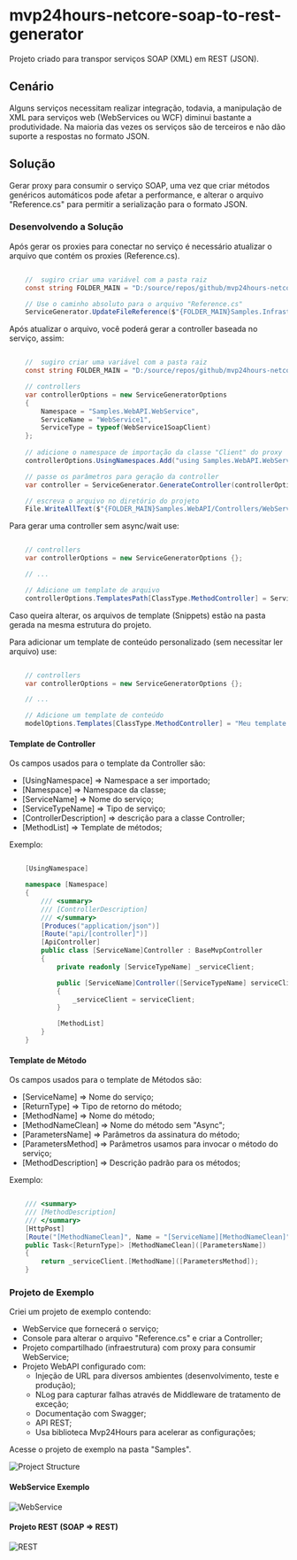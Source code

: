 # mvp24hours-netcore-soap-to-rest-generator
Projeto criado para transpor serviços SOAP (XML) em REST (JSON).

## Cenário

Alguns serviços necessitam realizar integração, todavia, a manipulação de XML para serviços web (WebServices ou WCF) diminui bastante a produtividade. Na maioria das vezes os serviços são de terceiros e não dão suporte a respostas no formato JSON.

## Solução

Gerar proxy para consumir o serviço SOAP, uma vez que criar métodos genéricos automáticos pode afetar a performance, e alterar o arquivo "Reference.cs" para permitir a serialização para o formato JSON.

### Desenvolvendo a Solução

Após gerar os proxies para conectar no serviço é necessário atualizar o arquivo que contém os proxies (Reference.cs).

```csharp

	//  sugiro criar uma variável com a pasta raiz
	const string FOLDER_MAIN = "D:/source/repos/github/mvp24hours-netcore-soap-to-rest-generator/src/Samples/";

	// Use o caminho absoluto para o arquivo "Reference.cs"
	ServiceGenerator.UpdateFileReference($"{FOLDER_MAIN}Samples.Infrastructure.WebService/Connected Services/Samples.WebAPI.WebService/Reference.cs");

```

Após atualizar o arquivo, você poderá gerar a controller baseada no serviço, assim:

```csharp

	//  sugiro criar uma variável com a pasta raiz
	const string FOLDER_MAIN = "D:/source/repos/github/mvp24hours-netcore-soap-to-rest-generator/src/Samples/";

	// controllers
	var controllerOptions = new ServiceGeneratorOptions
	{
		Namespace = "Samples.WebAPI.WebService",
		ServiceName = "WebService1",
		ServiceType = typeof(WebService1SoapClient)
	};
	
	// adicione o namespace de importação da classe "Client" do proxy
	controllerOptions.UsingNamespaces.Add("using Samples.WebAPI.WebService;");

	// passe os parâmetros para geração da controller
	var controller = ServiceGenerator.GenerateController(controllerOptions);

	// escreva o arquivo no diretório do projeto
	File.WriteAllText($"{FOLDER_MAIN}Samples.WebAPI/Controllers/WebService1Controller.cs", controller);

```

Para gerar uma controller sem async/wait use:
```csharp

	// controllers
	var controllerOptions = new ServiceGeneratorOptions {};

	// ...

	// Adicione um template de arquivo
	controllerOptions.TemplatesPath[ClassType.MethodController] = ServiceGeneratorConstants.FILE_METHOD_CONTROLLER;

```

Caso queira alterar, os arquivos de template (Snippets) estão na pasta gerada na mesma estrutura do projeto. 

Para adicionar um template de conteúdo personalizado (sem necessitar ler arquivo) use:

```csharp

	// controllers
	var controllerOptions = new ServiceGeneratorOptions {};

	// ...

	// Adicione um template de conteúdo
	modelOptions.Templates[ClassType.MethodController] = "Meu template aqui....";

```

#### Template de Controller

Os campos usados para o template da Controller são:
- [UsingNamespace] => Namespace a ser importado;
- [Namespace] => Namespace da classe;
- [ServiceName] => Nome do serviço;
- [ServiceTypeName] => Tipo de serviço;
- [ControllerDescription] => descrição para a classe Controller;
- [MethodList] => Template de métodos;

Exemplo:

```csharp

	[UsingNamespace]

	namespace [Namespace]
	{
		/// <summary>
		/// [ControllerDescription]
		/// </summary>
		[Produces("application/json")]
		[Route("api/[controller]")]
		[ApiController]
		public class [ServiceName]Controller : BaseMvpController
		{
			private readonly [ServiceTypeName] _serviceClient;

			public [ServiceName]Controller([ServiceTypeName] serviceClient)
			{
				_serviceClient = serviceClient;
			}

			[MethodList]
		}
	}

```

#### Template de Método

Os campos usados para o template de Métodos são:
- [ServiceName] => Nome do serviço;
- [ReturnType] => Tipo de retorno do método;
- [MethodName] => Nome do método;
- [MethodNameClean] => Nome do método sem "Async";
- [ParametersName] => Parâmetros da assinatura do método;
- [ParametersMethod] => Parâmetros usamos para invocar o método do serviço;
- [MethodDescription] => Descrição padrão para os métodos;

Exemplo:

```csharp

	/// <summary>
	/// [MethodDescription]
	/// </summary>
	[HttpPost]
	[Route("[MethodNameClean]", Name = "[ServiceName][MethodNameClean]")]
	public Task<[ReturnType]> [MethodNameClean]([ParametersName])
	{
		return _serviceClient.[MethodName]([ParametersMethod]);
	}

```

### Projeto de Exemplo

Criei um projeto de exemplo contendo:
- WebService que fornecerá o serviço;
- Console para alterar o arquivo "Reference.cs" e criar a Controller;
- Projeto compartilhado (infraestrutura) com proxy para consumir WebService;
- Projeto WebAPI configurado com:
  - Injeção de URL para diversos ambientes (desenvolvimento, teste e produção);
  - NLog para capturar falhas através de Middleware de tratamento de exceção;
  - Documentação com Swagger;
  - API REST;
  - Usa biblioteca Mvp24Hours para acelerar as configurações;

Acesse o projeto de exemplo na pasta "Samples".

![Project Structure](https://github.com/kallebelins/mvp24hours-netcore-soap-to-rest-generator/blob/main/docs/images/project-structure.png)

#### WebService Exemplo

![WebService](https://github.com/kallebelins/mvp24hours-netcore-soap-to-rest-generator/blob/main/docs/images/webservice-wsdl.png)

#### Projeto REST (SOAP => REST)

![REST](https://github.com/kallebelins/mvp24hours-netcore-soap-to-rest-generator/blob/main/docs/images/rest-swagger.png)